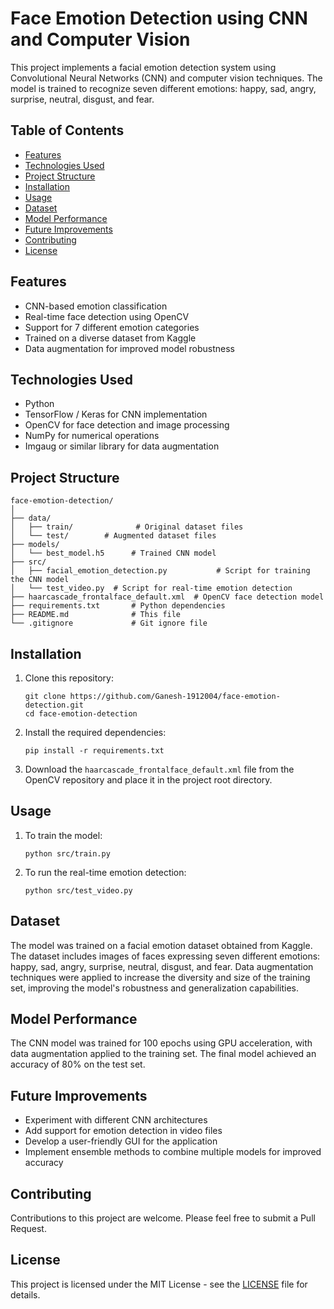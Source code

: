 # Face Emotion Detection using CNN and Computer Vision

This project implements a facial emotion detection system using Convolutional Neural Networks (CNN) and computer vision techniques. The model is trained to recognize seven different emotions: happy, sad, angry, surprise, neutral, disgust, and fear.

## Table of Contents
- [Features](#features)
- [Technologies Used](#technologies-used)
- [Project Structure](#project-structure)
- [Installation](#installation)
- [Usage](#usage)
- [Dataset](#dataset)
- [Model Performance](#model-performance)
- [Future Improvements](#future-improvements)
- [Contributing](#contributing)
- [License](#license)

## Features

- CNN-based emotion classification
- Real-time face detection using OpenCV
- Support for 7 different emotion categories
- Trained on a diverse dataset from Kaggle
- Data augmentation for improved model robustness

## Technologies Used

- Python
- TensorFlow / Keras for CNN implementation
- OpenCV for face detection and image processing
- NumPy for numerical operations
- Imgaug or similar library for data augmentation

## Project Structure

```
face-emotion-detection/
│
├── data/
│   ├── train/              # Original dataset files
│   └── test/        # Augmented dataset files
├── models/
│   └── best_model.h5      # Trained CNN model
├── src/
│   ├── facial_emotion_detection.py           # Script for training the CNN model 
│   └── test_video.py  # Script for real-time emotion detection
├── haarcascade_frontalface_default.xml  # OpenCV face detection model
├── requirements.txt       # Python dependencies
├── README.md              # This file
└── .gitignore             # Git ignore file
```

## Installation

1. Clone this repository:
   ```
   git clone https://github.com/Ganesh-1912004/face-emotion-detection.git
   cd face-emotion-detection
   ```

2. Install the required dependencies:
   ```
   pip install -r requirements.txt
   ```

3. Download the `haarcascade_frontalface_default.xml` file from the OpenCV repository and place it in the project root directory.

## Usage

1. To train the model:
   ```
   python src/train.py
   ```

2. To run the real-time emotion detection:
   ```
   python src/test_video.py
   ```

## Dataset

The model was trained on a facial emotion dataset obtained from Kaggle. The dataset includes images of faces expressing seven different emotions: happy, sad, angry, surprise, neutral, disgust, and fear. Data augmentation techniques were applied to increase the diversity and size of the training set, improving the model's robustness and generalization capabilities.

## Model Performance

The CNN model was trained for 100 epochs using GPU acceleration, with data augmentation applied to the training set. The final model achieved an accuracy of 80% on the test set.

## Future Improvements

- Experiment with different CNN architectures
- Add support for emotion detection in video files
- Develop a user-friendly GUI for the application
- Implement ensemble methods to combine multiple models for improved accuracy

## Contributing

Contributions to this project are welcome. Please feel free to submit a Pull Request.

## License

This project is licensed under the MIT License - see the [LICENSE](LICENSE) file for details.
